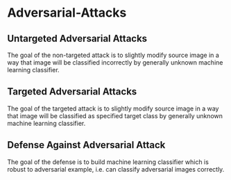 # Adversarial-Attacks

## Untargeted Adversarial Attacks

The goal of the non-targeted attack is to slightly modify source image in a way that image will be classified incorrectly by generally unknown machine learning classifier.

## Targeted Adversarial Attacks

The goal of the targeted attack is to slightly modify source image in a way that image will be classified as specified target class by generally unknown machine learning classifier.

## Defense Against Adversarial Attack

The goal of the defense is to build machine learning classifier which is robust to adversarial example, i.e. can classify adversarial images correctly.

